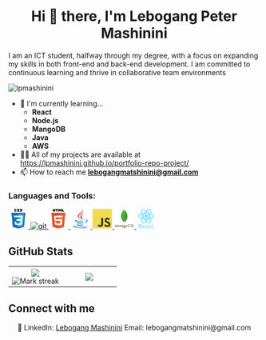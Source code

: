 <h1 align="center">Hi 👋 there, I'm Lebogang Peter Mashinini</h1>

I am an ICT student, halfway through my degree, with a focus on expanding my skills in both front-end and back-end development. I am committed to continuous learning and thrive in collaborative team environments

<img src="https://komarev.com/ghpvc/?username=lpmashinini&label=Profile%20views&color=0e75b6&style=flat" alt="lpmashinini">

*   🌱 I'm currently learning…
    *   **React**
    *   **Node.js**
    *   **MangoDB**
    *   **Java**
    *   **AWS**
*   👨‍💻 All of my projects are available at <a href="https://lpmashinini.github.io/portfolio-repo-project/">https://lpmashinini.github.io/portfolio-repo-project/</a>
*   📫 How to reach me **lebogangmatshinini@gmail.com**

<h3 align="left">Languages and Tools:</h3>

<p align="left"> <a href="https://www.w3schools.com/css/" target="_blank" rel="noreferrer"> <img src="https://raw.githubusercontent.com/devicons/devicon/master/icons/css3/css3-original-wordmark.svg" alt="css3" width="40" height="40"/> </a> <a href="https://git-scm.com/" target="_blank" rel="noreferrer"> <img src="https://www.vectorlogo.zone/logos/git-scm/git-scm-icon.svg" alt="git" width="40" height="40"/> </a> <a href="https://www.w3.org/html/" target="_blank" rel="noreferrer"> <img src="https://raw.githubusercontent.com/devicons/devicon/master/icons/html5/html5-original-wordmark.svg" alt="html5" width="40" height="40"/> </a> <a href="https://www.java.com" target="_blank" rel="noreferrer"> <img src="https://raw.githubusercontent.com/devicons/devicon/master/icons/java/java-original.svg" alt="java" width="40" height="40"/> </a> <a href="https://developer.mozilla.org/en-US/docs/Web/JavaScript" target="_blank" rel="noreferrer"> <img src="https://raw.githubusercontent.com/devicons/devicon/master/icons/javascript/javascript-original.svg" alt="javascript" width="40" height="40"/> </a> <a href="https://www.mongodb.com/" target="_blank" rel="noreferrer"> <img src="https://raw.githubusercontent.com/devicons/devicon/master/icons/mongodb/mongodb-original-wordmark.svg" alt="mongodb" width="40" height="40"/> </a> <a href="https://reactjs.org/" target="_blank" rel="noreferrer"> <img src="https://raw.githubusercontent.com/devicons/devicon/master/icons/react/react-original-wordmark.svg" alt="react" width="40" height="40"/> </a> </p>

## GitHub Stats

<table><tbody><tr border="none"><td width="50%" align="center">
<img align="center" src="https://readme-stats-fork-mauve.vercel.app/api/?username=lpMashinini&theme=dark&show_icons=true&count_private=true"><br>
<img alt="Mark streak" src="https://github-readme-streak-stats-five-roan.vercel.app?user=lpMashinini&theme=dark"></td><td width="50%" align="center">
<img align="center" src="https://readme-stats-fork-mauve.vercel.app/api/top-langs/?username=lpMashinini&theme=dark&hide_border=false&no-bg=true&no-frame=true&langs_count=6"></td></tr></tbody></table>

## Connect with me

<p align="center">🔗 LinkedIn: <a href="www.linkedin.com/in/lebogang-peter-mashinini-6b017b342" target="_blank">Lebogang Mashinini</a> Email: lebogangmatshinini@gmail.com</p>
